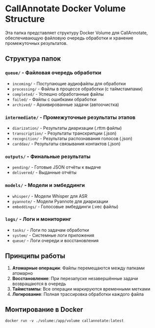 # CallAnnotate Docker Volume Structure

Эта папка представляет структуру Docker Volume для CallAnnotate, обеспечивающую 
файловую очередь обработки и хранение промежуточных результатов.

## Структура папок

### `queue/` - Файловая очередь обработки
- `incoming/` - Поступающие аудиофайлы для обработки
- `processing/` - Файлы в процессе обработки (с таймстампами)
- `completed/` - Успешно обработанные файлы 
- `failed/` - Файлы с ошибками обработки
- `archived/` - Архивированные задачи (автоочистка)

### `intermediate/` - Промежуточные результаты этапов
- `diarization/` - Результаты диаризации (.rttm файлы)
- `transcription/` - Результаты транскрипции (.json)
- `recognition/` - Результаты распознавания голосов (.json)
- `carddav/` - Результаты связывания контактов (.json)

### `outputs/` - Финальные результаты
- `pending/` - Готовые JSON отчёты к выдаче
- `delivered/` - Выданные отчёты

### `models/` - Модели и эмбеддинги
- `whisper/` - Модели Whisper для ASR
- `pyannote/` - Модели Pyannote для диаризации
- `embeddings/` - Голосовые эмбеддинги (.vec файлы)

### `logs/` - Логи и мониторинг
- `tasks/` - Логи по задачам обработки
- `system/` - Системные логи приложения
- `queue/` - Логи очереди и восстановления

## Принципы работы

1. **Атомарные операции**: Файлы перемещаются между папками атомарно
2. **Восстановление**: При перезапуске незавершённые задачи возвращаются в очередь
3. **Таймстампы**: Все операции маркируются временными метками
4. **Логирование**: Полная трассировка обработки каждого файла

## Монтирование в Docker

```
docker run -v ./volume:/app/volume callannotate:latest

```